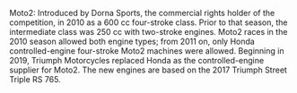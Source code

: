 <!-- C:\Users\razer\Desktop\walkerrh.github.io\SCROLLS_FOLDER\MOTORSPORTS\MOTORCYCLE_GRAND_PRIX\moto2.md -->








Moto2: Introduced by Dorna Sports, the commercial rights holder of the competition, in 2010 as a 600 cc four-stroke class. Prior to that season, the intermediate class was 250 cc with two-stroke engines. Moto2 races in the 2010 season allowed both engine types; from 2011 on, only Honda controlled-engine four-stroke Moto2 machines were allowed. Beginning in 2019, Triumph Motorcycles replaced Honda as the controlled-engine supplier for Moto2. The new engines are based on the 2017 Triumph Street Triple RS 765.